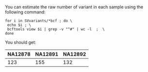 You can estimate the raw number of variant in each sample using the following command:

```
for i in SVvariants/*bcf ; do \
 echo $i ; \
 bcftools view $i | grep -v "^#" | wc -l  ;  \
done
```

You should get:

|NA12878|NA12891|NA12892|
|--|--|--|
|123|155|132|

